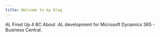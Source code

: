 ```yaml
---
title: Welcome to my blog
---
```


AL Fired Up 4 BC
About .AL development for Microsoft Dynamics 365 - Business Central.
